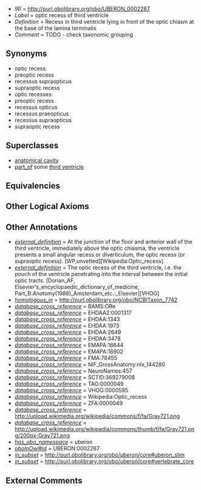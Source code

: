  * *IRI* = http://purl.obolibrary.org/obo/UBERON_0002287
 * *Label* = optic recess of third ventricle
 * *Definition* = Recess in third ventricle lying in front of the optic chiasm at the base of the lamina terminalis
 * *Comment* = TODO - check taxonomic grouping

## Synonyms

 * optic recess
 * preoptic recess
 * recessus supraopticus
 * supraoptic recess
 * optic recesses
 * preoptic recess
 * recessus opticus
 * recessus praeopticus
 * recessus supraopticus
 * supraoptic recess

## Superclasses

 * [anatomical cavity](../../UBERON/53/UBERON_0002553.md)
 * [part_of](../../BFO/50/BFO_0000050.md) some [third ventricle](../../UBERON/86/UBERON_0002286.md)

## Equivalencies


## Other Logical Axioms


## Other Annotations

 * *[external_definition](../../UBPROP/01/UBPROP_0000001.md)* = At the junction of the floor and anterior wall of the third ventricle, immediately above the optic chiasma, the ventricle presents a small angular recess or diverticulum, the optic recess (or supraoptic recess). [WP,unvetted][Wikipedia:Optic_recess].
 * *[external_definition](../../UBPROP/01/UBPROP_0000001.md)* = The optic recess of the third ventricle, i.e. the pouch of the ventricle penetrating into the interval between the initial optic tracts. [Dorian_AF, Elsevier's_encyclopaedic_dictionary_of_medicine, Part_B:_Anatomy_(1988)_Amsterdam_etc.:_Elsevier][VHOG]
 * *[homologous_in](../../core#homologous/in/core#homologous_in.md)* = http://purl.obolibrary.org/obo/NCBITaxon_7742
 * *[database_cross_reference](../../ef/oboInOwl#hasDbXref.md)* = BAMS:ORe
 * *[database_cross_reference](../../ef/oboInOwl#hasDbXref.md)* = EHDAA2:0001317
 * *[database_cross_reference](../../ef/oboInOwl#hasDbXref.md)* = EHDAA:1343
 * *[database_cross_reference](../../ef/oboInOwl#hasDbXref.md)* = EHDAA:1973
 * *[database_cross_reference](../../ef/oboInOwl#hasDbXref.md)* = EHDAA:2649
 * *[database_cross_reference](../../ef/oboInOwl#hasDbXref.md)* = EHDAA:3478
 * *[database_cross_reference](../../ef/oboInOwl#hasDbXref.md)* = EMAPA:16644
 * *[database_cross_reference](../../ef/oboInOwl#hasDbXref.md)* = EMAPA:16902
 * *[database_cross_reference](../../ef/oboInOwl#hasDbXref.md)* = FMA:78455
 * *[database_cross_reference](../../ef/oboInOwl#hasDbXref.md)* = NIF_GrossAnatomy:nlx_144280
 * *[database_cross_reference](../../ef/oboInOwl#hasDbXref.md)* = NeuroNames:457
 * *[database_cross_reference](../../ef/oboInOwl#hasDbXref.md)* = SCTID:369279008
 * *[database_cross_reference](../../ef/oboInOwl#hasDbXref.md)* = TAO:0000049
 * *[database_cross_reference](../../ef/oboInOwl#hasDbXref.md)* = VHOG:0000595
 * *[database_cross_reference](../../ef/oboInOwl#hasDbXref.md)* = Wikipedia:Optic_recess
 * *[database_cross_reference](../../ef/oboInOwl#hasDbXref.md)* = ZFA:0000049
 * *[database_cross_reference](../../ef/oboInOwl#hasDbXref.md)* = http://upload.wikimedia.org/wikipedia/commons/f/fa/Gray721.png
 * *[database_cross_reference](../../ef/oboInOwl#hasDbXref.md)* = http://upload.wikimedia.org/wikipedia/commons/thumb/f/fa/Gray721.png/200px-Gray721.png
 * *[has_obo_namespace](../../ce/oboInOwl#hasOBONamespace.md)* = uberon
 * *[oboInOwl#id](../../id/oboInOwl#id.md)* = UBERON:0002287
 * *[in_subset](../../et/oboInOwl#inSubset.md)* = http://purl.obolibrary.org/obo/uberon/core#uberon_slim
 * *[in_subset](../../et/oboInOwl#inSubset.md)* = http://purl.obolibrary.org/obo/uberon/core#vertebrate_core

## External Comments

